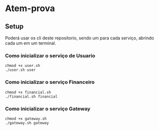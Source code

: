 # Atem-prova


## Setup
Poderá usar os cli deste repositorio, sendo um para cada serviço, abrindo cada um em um terminal.

### Como inicializar o serviço de Usuario

```
chmod +x user.sh
./user.sh user
```

### Como inicializar o serviço Financeiro

```
chmod +x financial.sh
./financial.sh financial
```

### Como inicializar o serviço Gateway

```
chmod +x gateway.sh
./gateway.sh gateway
```